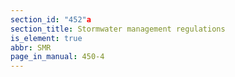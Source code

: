 ```yaml
---
section_id: "452"a
section_title: Stormwater management regulations
is_element: true
abbr: SMR
page_in_manual: 450-4
---
```

